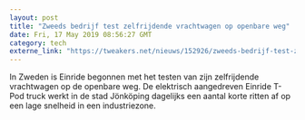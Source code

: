 ```yaml
---
layout: post
title: "Zweeds bedrijf test zelfrijdende vrachtwagen op openbare weg"
date: Fri, 17 May 2019 08:56:27 GMT
category: tech
externe_link: "https://tweakers.net/nieuws/152926/zweeds-bedrijf-test-zelfrijdende-vrachtwagen-op-openbare-weg.html"
---
```


In Zweden is Einride begonnen met het testen van zijn zelfrijdende vrachtwagen op de openbare weg. De elektrisch aangedreven Einride T-Pod truck werkt in de stad Jönköping dagelijks een aantal korte ritten af op een lage snelheid in een industriezone.<img src="http://feeds.feedburner.com/~r/tweakers/mixed/~4/qN5-oGkK8OA" height="1" width="1" alt=""/>
